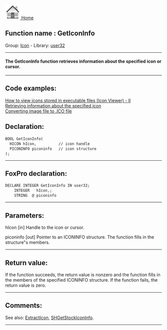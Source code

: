 [<img src="../../images/home.png"> Home ](https://github.com/VFPX/Win32API)  

## Function name : GetIconInfo
Group: [Icon](../../functions_group.md#Icon)  -  Library: [user32](../../Libraries.md#user32)  
***  


#### The GetIconInfo function retrieves information about the specified icon or cursor.
***  


## Code examples:
[How to view icons stored in executable files (Icon Viewer) - II](../../samples/sample_019.md)  
[Retrieving information about the specified icon](../../samples/sample_206.md)  
[Converting image file to .ICO file](../../samples/sample_503.md)  

## Declaration:
```foxpro  
BOOL GetIconInfo(
  HICON hIcon,          // icon handle
  PICONINFO piconinfo   // icon structure
);  
```  
***  


## FoxPro declaration:
```foxpro  
DECLARE INTEGER GetIconInfo IN user32;
	INTEGER   hIcon,;
	STRING  @ piconinfo  
```  
***  


## Parameters:
hIcon 
[in] Handle to the icon or cursor. 

piconinfo 
[out] Pointer to an ICONINFO structure. The function fills in the structure"s members.   
***  


## Return value:
If the function succeeds, the return value is nonzero and the function fills in the members of the specified ICONINFO structure. If the function fails, the return value is zero.   
***  


## Comments:
See also: [ExtractIcon](../shell32/ExtractIcon.md), [SHGetStockIconInfo](../shell32/SHGetStockIconInfo.md).  
  
***  

